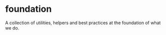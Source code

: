 # foundation
A collection of utilities, helpers and best practices at the foundation of what we do.
